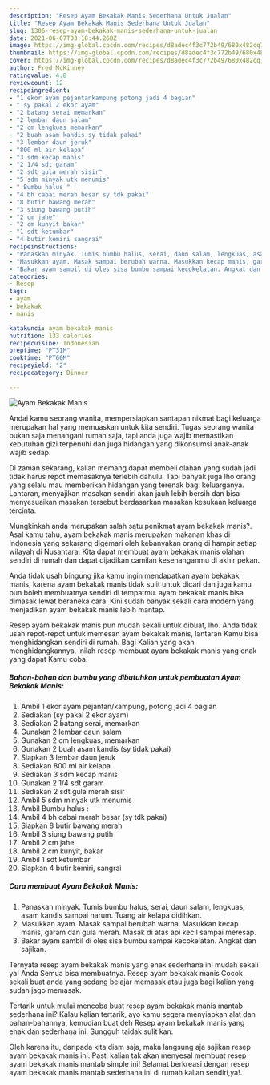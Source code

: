 ```yaml
---
description: "Resep Ayam Bekakak Manis Sederhana Untuk Jualan"
title: "Resep Ayam Bekakak Manis Sederhana Untuk Jualan"
slug: 1306-resep-ayam-bekakak-manis-sederhana-untuk-jualan
date: 2021-06-07T03:18:44.268Z
image: https://img-global.cpcdn.com/recipes/d8adec4f3c772b49/680x482cq70/ayam-bekakak-manis-foto-resep-utama.jpg
thumbnail: https://img-global.cpcdn.com/recipes/d8adec4f3c772b49/680x482cq70/ayam-bekakak-manis-foto-resep-utama.jpg
cover: https://img-global.cpcdn.com/recipes/d8adec4f3c772b49/680x482cq70/ayam-bekakak-manis-foto-resep-utama.jpg
author: Fred McKinney
ratingvalue: 4.8
reviewcount: 12
recipeingredient:
- "1 ekor ayam pejantankampung potong jadi 4 bagian"
- " sy pakai 2 ekor ayam"
- "2 batang serai memarkan"
- "2 lembar daun salam"
- "2 cm lengkuas memarkan"
- "2 buah asam kandis sy tidak pakai"
- "3 lembar daun jeruk"
- "800 ml air kelapa"
- "3 sdm kecap manis"
- "2 1/4 sdt garam"
- "2 sdt gula merah sisir"
- "5 sdm minyak utk menumis"
- " Bumbu halus "
- "4 bh cabai merah besar sy tdk pakai"
- "8 butir bawang merah"
- "3 siung bawang putih"
- "2 cm jahe"
- "2 cm kunyit bakar"
- "1 sdt ketumbar"
- "4 butir kemiri sangrai"
recipeinstructions:
- "Panaskan minyak. Tumis bumbu halus, serai, daun salam, lengkuas, asam kandis sampai harum. Tuang air kelapa didihkan."
- "Masukkan ayam. Masak sampai berubah warna. Masukkan kecap manis, garam dan gula merah. Masak di atas api kecil sampai meresap."
- "Bakar ayam sambil di oles sisa bumbu sampai kecokelatan. Angkat dan sajikan."
categories:
- Resep
tags:
- ayam
- bekakak
- manis

katakunci: ayam bekakak manis 
nutrition: 133 calories
recipecuisine: Indonesian
preptime: "PT31M"
cooktime: "PT60M"
recipeyield: "2"
recipecategory: Dinner

---
```



![Ayam Bekakak Manis](https://img-global.cpcdn.com/recipes/d8adec4f3c772b49/680x482cq70/ayam-bekakak-manis-foto-resep-utama.jpg)

Andai kamu seorang wanita, mempersiapkan santapan nikmat bagi keluarga merupakan hal yang memuaskan untuk kita sendiri. Tugas seorang  wanita bukan saja menangani rumah saja, tapi anda juga wajib memastikan kebutuhan gizi terpenuhi dan juga hidangan yang dikonsumsi anak-anak wajib sedap.

Di zaman  sekarang, kalian memang dapat membeli olahan yang sudah jadi tidak harus repot memasaknya terlebih dahulu. Tapi banyak juga lho orang yang selalu mau memberikan hidangan yang terenak bagi keluarganya. Lantaran, menyajikan masakan sendiri akan jauh lebih bersih dan bisa menyesuaikan masakan tersebut berdasarkan masakan kesukaan keluarga tercinta. 



Mungkinkah anda merupakan salah satu penikmat ayam bekakak manis?. Asal kamu tahu, ayam bekakak manis merupakan makanan khas di Indonesia yang sekarang digemari oleh kebanyakan orang di hampir setiap wilayah di Nusantara. Kita dapat membuat ayam bekakak manis olahan sendiri di rumah dan dapat dijadikan camilan kesenanganmu di akhir pekan.

Anda tidak usah bingung jika kamu ingin mendapatkan ayam bekakak manis, karena ayam bekakak manis tidak sulit untuk dicari dan juga kamu pun boleh membuatnya sendiri di tempatmu. ayam bekakak manis bisa dimasak lewat beraneka cara. Kini sudah banyak sekali cara modern yang menjadikan ayam bekakak manis lebih mantap.

Resep ayam bekakak manis pun mudah sekali untuk dibuat, lho. Anda tidak usah repot-repot untuk memesan ayam bekakak manis, lantaran Kamu bisa menghidangkan sendiri di rumah. Bagi Kalian yang akan menghidangkannya, inilah resep membuat ayam bekakak manis yang enak yang dapat Kamu coba.

<!--inarticleads1-->

##### Bahan-bahan dan bumbu yang dibutuhkan untuk pembuatan Ayam Bekakak Manis:

1. Ambil 1 ekor ayam pejantan/kampung, potong jadi 4 bagian
1. Sediakan  (sy pakai 2 ekor ayam)
1. Sediakan 2 batang serai, memarkan
1. Gunakan 2 lembar daun salam
1. Gunakan 2 cm lengkuas, memarkan
1. Gunakan 2 buah asam kandis (sy tidak pakai)
1. Siapkan 3 lembar daun jeruk
1. Sediakan 800 ml air kelapa
1. Sediakan 3 sdm kecap manis
1. Gunakan 2 1/4 sdt garam
1. Sediakan 2 sdt gula merah sisir
1. Ambil 5 sdm minyak utk menumis
1. Ambil  Bumbu halus :
1. Ambil 4 bh cabai merah besar (sy tdk pakai)
1. Siapkan 8 butir bawang merah
1. Ambil 3 siung bawang putih
1. Ambil 2 cm jahe
1. Ambil 2 cm kunyit, bakar
1. Ambil 1 sdt ketumbar
1. Siapkan 4 butir kemiri, sangrai




<!--inarticleads2-->

##### Cara membuat Ayam Bekakak Manis:

1. Panaskan minyak. Tumis bumbu halus, serai, daun salam, lengkuas, asam kandis sampai harum. Tuang air kelapa didihkan.
1. Masukkan ayam. Masak sampai berubah warna. Masukkan kecap manis, garam dan gula merah. Masak di atas api kecil sampai meresap.
1. Bakar ayam sambil di oles sisa bumbu sampai kecokelatan. Angkat dan sajikan.




Ternyata resep ayam bekakak manis yang enak sederhana ini mudah sekali ya! Anda Semua bisa membuatnya. Resep ayam bekakak manis Cocok sekali buat anda yang sedang belajar memasak atau juga bagi kalian yang sudah jago memasak.

Tertarik untuk mulai mencoba buat resep ayam bekakak manis mantab sederhana ini? Kalau kalian tertarik, ayo kamu segera menyiapkan alat dan bahan-bahannya, kemudian buat deh Resep ayam bekakak manis yang enak dan sederhana ini. Sungguh taidak sulit kan. 

Oleh karena itu, daripada kita diam saja, maka langsung aja sajikan resep ayam bekakak manis ini. Pasti kalian tak akan menyesal membuat resep ayam bekakak manis mantab simple ini! Selamat berkreasi dengan resep ayam bekakak manis mantab sederhana ini di rumah kalian sendiri,ya!.

